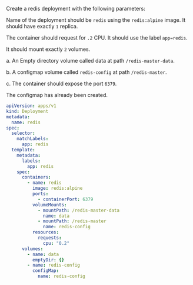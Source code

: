 Create a redis deployment with the following parameters:

Name of the deployment should be `redis` using the `redis:alpine` image. It should have exactly `1` replica.

The container should request for `.2` CPU. It should use the label `app=redis`.

It should mount exactly `2` volumes.

a. An Empty directory volume called data at path `/redis-master-data`.

b. A configmap volume called `redis-config` at path `/redis-master`.

c. The container should expose the port `6379`.

The configmap has already been created.

```yaml
apiVersion: apps/v1
kind: Deployment
metadata:
  name: redis
spec:
  selector:
    matchLabels:
      app: redis
  template:
    metadata:
      labels:
        app: redis
    spec:
      containers:
        - name: redis
          image: redis:alpine
          ports:
            - containerPort: 6379
          volumeMounts:
            - mountPath: /redis-master-data
              name: data
            - mountPath: /redis-master
              name: redis-config
          resources:
            requests:
              cpu: "0.2"
      volumes:
        - name: data
          emptyDir: {}
        - name: redis-config
          configMap:
            name: redis-config
```
